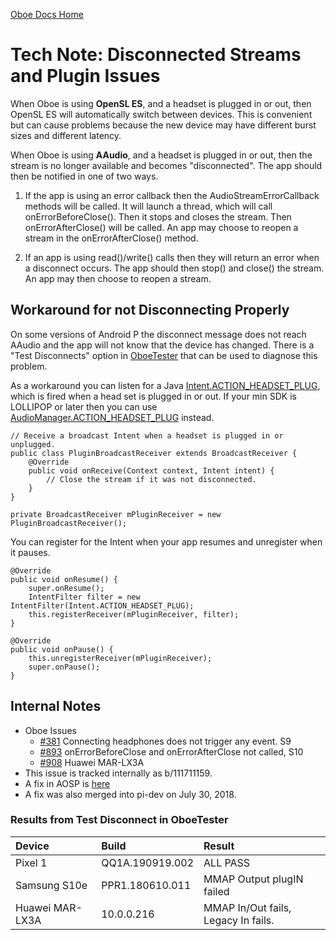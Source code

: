 [Oboe Docs Home](README.md)

# Tech Note: Disconnected Streams and Plugin Issues

When Oboe is using **OpenSL ES**, and a headset is plugged in or out, then OpenSL ES will automatically switch between devices.
This is convenient but can cause problems because the new device may have different burst sizes and different latency.

When Oboe is using **AAudio**, and a headset is plugged in or out, then
the stream is no longer available and becomes "disconnected".
The app should then be notified in one of two ways. 

1) If the app is using an error callback then the AudioStreamErrorCallback methods will be called.
It will launch a thread, which will call onErrorBeforeClose().
Then it stops and closes the stream.
Then onErrorAfterClose() will be called.
An app may choose to reopen a stream in the onErrorAfterClose() method.

2) If an app is using read()/write() calls then they will return an error when a disconnect occurs.
The app should then stop() and close() the stream.
An app may then choose to reopen a stream.

## Workaround for not Disconnecting Properly

On some versions of Android P the disconnect message does not reach AAudio and the app will not
know that the device has changed. There is a "Test Disconnects" option in
[OboeTester](https://github.com/google/oboe/tree/master/apps/OboeTester/docs)
that can be used to diagnose this problem.

As a workaround you can listen for a Java [Intent.ACTION_HEADSET_PLUG](https://developer.android.com/reference/android/content/Intent#ACTION_HEADSET_PLUG),
which is fired when a head set is plugged in or out. If your min SDK is LOLLIPOP or later then you can use [AudioManager.ACTION_HEADSET_PLUG](https://developer.android.com/reference/android/media/AudioManager#ACTION_HEADSET_PLUG) instead.

    // Receive a broadcast Intent when a headset is plugged in or unplugged.
    public class PluginBroadcastReceiver extends BroadcastReceiver {
        @Override
        public void onReceive(Context context, Intent intent) {
            // Close the stream if it was not disconnected.
        }
    }
    
    private BroadcastReceiver mPluginReceiver = new PluginBroadcastReceiver();
    
You can register for the Intent when your app resumes and unregister when it pauses.
    
    @Override
    public void onResume() {
        super.onResume();
        IntentFilter filter = new IntentFilter(Intent.ACTION_HEADSET_PLUG);
        this.registerReceiver(mPluginReceiver, filter);
    }

    @Override
    public void onPause() {
        this.unregisterReceiver(mPluginReceiver);
        super.onPause();
    }

## Internal Notes

* Oboe Issues
  * [#381](https://github.com/google/oboe/issues/381) Connecting headphones does not trigger any event. S9
  * [#893](https://github.com/google/oboe/issues/893) onErrorBeforeClose and onErrorAfterClose not called, S10
  * [#908](https://github.com/google/oboe/issues/908) Huawei MAR-LX3A
* This issue is tracked internally as b/111711159.
* A fix in AOSP is [here](https://android-review.googlesource.com/c/platform/frameworks/av/+/836184)
* A fix was also merged into pi-dev on July 30, 2018.

### Results from Test Disconnect in OboeTester

| Device | Build | Result |
|:--|:--|:--|
| Pixel 1 | QQ1A.190919.002 | ALL PASS |
| Samsung S10e | PPR1.180610.011 | MMAP Output plugIN failed |
| Huawei MAR-LX3A | 10.0.0.216 | MMAP In/Out fails, Legacy In fails. |
